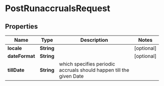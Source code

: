# PostRunaccrualsRequest

## Properties
Name | Type | Description | Notes
------------ | ------------- | ------------- | -------------
**locale** | **String** |  |  [optional]
**dateFormat** | **String** |  |  [optional]
**tillDate** | **String** | which specifies periodic accruals should happen till the given Date | 
